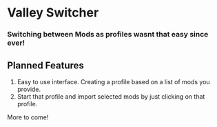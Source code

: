 # Valley Switcher
### Switching between Mods as profiles wasnt that easy since ever!

## Planned Features

1) Easy to use interface.
Creating a profile based on a list of mods you provide.
2) Start that profile and import selected mods by just clicking on that profile.

More to come!
